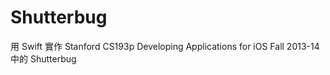 Shutterbug
==========
用 Swift 實作 Stanford CS193p Developing Applications for iOS Fall 2013-14 中的 Shutterbug
